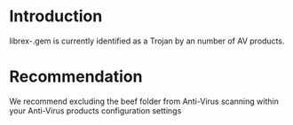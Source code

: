 # Introduction

librex-.gem is currently identified as a Trojan by an number of AV products.

# Recommendation

We recommend excluding the beef folder from Anti-Virus scanning within your Anti-Virus products configuration settings 